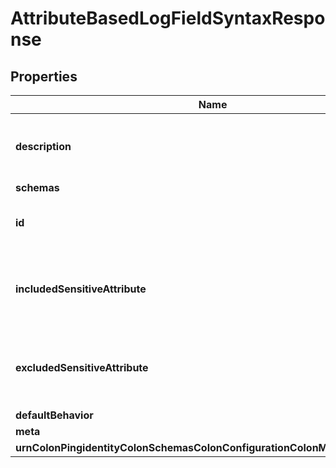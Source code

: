 

# AttributeBasedLogFieldSyntaxResponse


## Properties

| Name | Type | Description | Notes |
|------------ | ------------- | ------------- | -------------|
|**description** | **String** | A description for this Log Field Syntax |  [optional] |
|**schemas** | **List&lt;EnumattributeBasedLogFieldSyntaxSchemaUrn&gt;** |  |  |
|**id** | **String** | Name of the Log Field Syntax |  |
|**includedSensitiveAttribute** | **List&lt;String&gt;** | The set of attribute types that will be considered sensitive. |  [optional] |
|**excludedSensitiveAttribute** | **List&lt;String&gt;** | The set of attribute types that will not be considered sensitive. |  [optional] |
|**defaultBehavior** | **EnumlogFieldSyntaxDefaultBehaviorProp** |  |  [optional] |
|**meta** | [**MetaMeta**](MetaMeta.md) |  |  [optional] |
|**urnColonPingidentityColonSchemasColonConfigurationColonMessagesColon20** | [**MetaUrnPingidentitySchemasConfigurationMessages20**](MetaUrnPingidentitySchemasConfigurationMessages20.md) |  |  [optional] |



